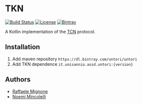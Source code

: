 # TKN


[![Build Status](https://ci.norangeb.it/api/badges/norangebit/TKN/status.svg)](https://ci.norangeb.it/norangebit/TKN)
[![License](https://img.shields.io/badge/license-MIT-blue)](https://opensource.org/licenses/MIT)
[![Bintray](https://img.shields.io/bintray/v/untori/untori/TKN)](https://bintray.com/untori/untori/TKN)


A Kotlin implementation of the [TCN](https://github.com/TCNCoalition/TCN) protocol.

## Installation

1. Add maven repository `https://dl.bintray.com/untori/untori`
2. Add TKN dependence `it.unisannio.assd.untori:{version}`

## Authors

- [Raffaele Mignone](https://github.com/norangebit)
- [Noemi Mincolelli](https://github.com/noemi3)

